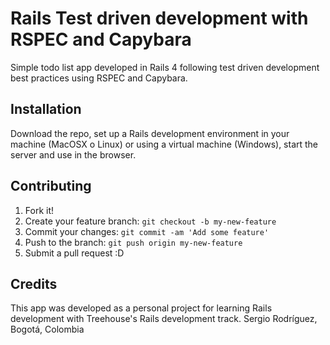# Rails Test driven development with RSPEC and Capybara

Simple todo list app developed in Rails 4 following test driven development best practices using RSPEC and Capybara.

## Installation

Download the repo, set up a Rails development environment in your machine (MacOSX o Linux) or using a virtual machine (Windows), start the server and use in the browser.


## Contributing

1. Fork it!
2. Create your feature branch: `git checkout -b my-new-feature`
3. Commit your changes: `git commit -am 'Add some feature'`
4. Push to the branch: `git push origin my-new-feature`
5. Submit a pull request :D


## Credits

This app was developed as a personal project for learning Rails development with Treehouse's Rails development track.
Sergio Rodríguez, Bogotá, Colombia
